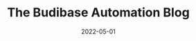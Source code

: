 ---
date: 2022-05-01
title: The Budibase Automation Blog
description: Budibase's Process Automation Blog – attracting thousands of monthly ops professionals and developers – covers everything you need to know to automate processes and workflows.
cover: "/budibase-ui-gradient.png"
draft: false
---